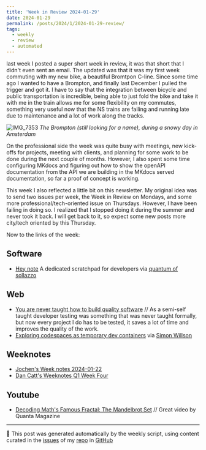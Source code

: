 ```yaml
---
title: 'Week in Review 2024-01-29'
date: 2024-01-29
permalink: /posts/2024/1/2024-01-29-review/
tags:
  - weekly
  - review
  - automated
---
```

 last week I posted a super short week in review, it was that short that I didn't even sent an email. The updated was that it was my first week commuting with my new bike, a beautiful Bromtpon C-line. Since some time ago I wanted to have a Brompton, and finally last December I pulled the trigger and got it. I have to say that the integration between bicycle and public transportation is incredible, being able to just fold the bike and take it with me in the train allows me for some flexibility on my commutes, something very useful now that the NS trains are failing and running late due to maintenance and a lot of work along the tracks.

![IMG_7353](https://github.com/nateraluis/luisnatera.com/assets/11371711/daeaf053-96d8-42a2-abc3-dea742f506d4)
*The Brompton (still looking for a name), during a snowy day in Amsterdam*

On the professional side the week was quite busy with meetings, new kick-offs for projects, meeting with clients, and planning for some work to be done during the next couple of months. However, I also spent some time configuring MKdocs and figuring out how to show the openAPI documentation from the API we are building in the MKdocs served documentation, so far a proof of concept is working. 

This week I also reflected a little bit on this newsletter. My original idea was to send two issues per week, the Week in Review on Mondays, and some more professional/tech-oriented issue on Thursdays. However, I have been failing in doing so. I realized that I stopped doing it during the summer and never took it back. I will get back to it, so expect some new posts more city/tech oriented by this Thursday.

Now to the links of the week:

## Software
-  [Hey note](https://heynote.com/) A dedicated scratchpad for developers via [quantum of sollazzo ](https://buttondown.email/puntofisso/archive/549-quantum-of-sollazzo/)

## Web
-  [You are never taught how to build quality software](https://www.florianbellmann.com/blog/never-taught-qa) // As a semi-self taught developer testing was something that was never taught formally, but now every project I do has to be tested, it saves a lot of time and improves the quality of the work.
-  [Exploring codespaces as temporary dev containers](https://qmacro.org/blog/posts/2024/01/26/exploring-codespaces-as-temporary-dev-containers/) via [Simon Willson](https://simonwillison.net/)

## Weeknotes
-  [Jochen's Week notes 2024-01-22](https://wersdoerfer.de/blogs/ephes_blog/weeknotes-2024-01-22/)
-  [Dan Catt's Weeknotes Q1 Week Four](https://www.youtube.com/watch?v=-RY9U28y1Lk)

## Youtube
-   [Decoding Math's Famous Fractal: The Mandelbrot Set](https://www.youtube.com/watch?v=u9GAnW8xFJY) // Great video by Quanta Magazine

***
🤖 This post was generated automatically by the weekly script, using content curated in the [issues](https://github.com/nateraluis/nateraluis.github.io/issues) of my [repo](https://github.com/nateraluis/nateraluis.github.io/) in [GitHub](https://github.com/nateraluis)
